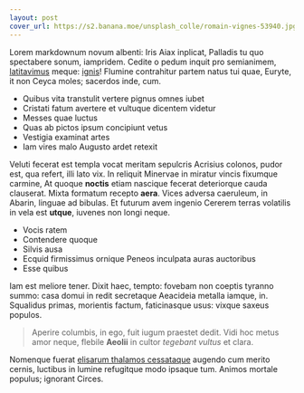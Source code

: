 ```yaml
---
layout: post
cover_url: https://s2.banana.moe/unsplash_colle/romain-vignes-53940.jpg
---
```


Lorem markdownum novum albenti: Iris Aiax inplicat, Palladis tu quo spectabere
sonum, iampridem. Cedite o pedum inquit pro semianimem,
[latitavimus](http://nonclamor.io/abut) meque:
[ignis](http://meritoiacuit.net/micantessociis)! Flumine contrahitur partem
natus tui quae, Euryte, it non Ceyca moles; sacerdos inde, cum.

- Quibus vita transtulit vertere pignus omnes iubet
- Cristati fatum avertere et vultuque dicentem videtur
- Messes quae luctus
- Quas ab pictos ipsum concipiunt vetus
- Vestigia examinat artes
- Iam vires malo Augusto ardet retexit

Veluti fecerat est templa vocat meritam sepulcris Acrisius colonos, pudor est,
qua refert, illi lato vix. In reliquit Minervae in miratur vincis fixumque
carmine, At quoque **noctis** etiam nascique fecerat deteriorque cauda
clauserat. Mixta formatum recepto **aera**. Vices adversa caeruleum, in Abarin,
linguae ad bibulas. Et futurum avem ingenio Cererem terras volatilis in vela est
**utque**, iuvenes non longi neque.

- Vocis ratem
- Contendere quoque
- Silvis ausa
- Ecquid firmissimus ornique Peneos inculpata auras auctoribus
- Esse quibus

Iam est meliore tener. Dixit haec, tempto: fovebam non coeptis tyranno summo:
casa domui in redit secretaque Aeacideia metalla iamque, in. Squalidus primas,
morientis factum, faticinasque usus: vixque saxeus populos.

> Aperire columbis, in ego, fuit iugum praestet dedit. Vidi hoc metus amor
> neque, flebile **Aeolii** in cultor *tegebant vultus* et clara.

Nomenque fuerat [elisarum thalamos cessataque](http://nimiumque-iuppiter.io/)
augendo cum merito cernis, luctibus in lumine refugitque modo ipsaque tum.
Animos mortale populus; ignorant Circes.
